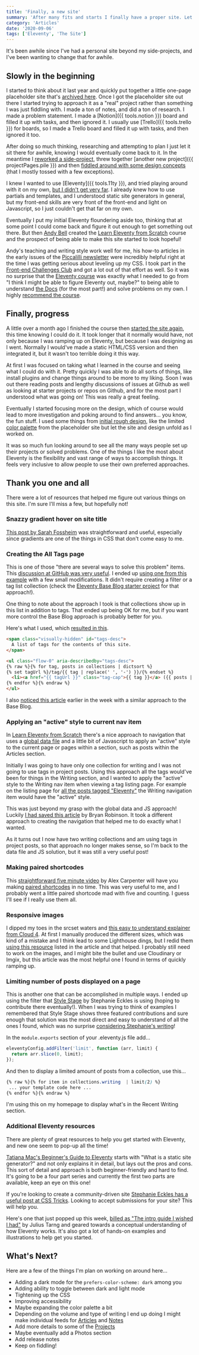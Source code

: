 ```yaml
---
title: 'Finally, a new site'
summary: 'After many fits and starts I finally have a proper site. Let me tell you all about it!'
category: 'Articles'
date: '2020-09-06'
tags: ['Eleventy', 'The Site']
---
```

It's been awhile since I've had a personal site beyond my side-projects, and I've been wanting to change that for awhile.

## Slowly in the beginning
I started to think about it last year and quickly put together a little one-page placeholder site that's [archived here](/archive/01/). Once I got the placeholder site out there I started trying to approach it as a "real" project rather than something I was just fiddling with. I made a ton of notes, and did a ton of research. I made a problem statement. I made a [Notion]({{ tools.notion }}) board and filled it up with tasks, and then ignored it. I usually use [Trello]({{ tools.trello }}) for boards, so I made a Trello board and filled it up with tasks, and then ignored it too.

After doing so much thinking, researching and attempting to plan I just let it sit there for awhile, knowing I would eventually come back to it. In the meantime I [reworked a side-project](https://twitter.com/superterrific/status/1223416466965508098), threw together [another new project]({{ projectPages.pile }}) and then [fiddled around with some design concepts](https://twitter.com/superterrific/status/1233926346402881541) (that I mostly tossed with a few exceptions).

I knew I wanted to use [Eleventy]({{ tools.11ty }}), and tried playing around with it on my own, [but I didn't get very far](https://twitter.com/superterrific/status/1173747434880733186). I already knew how to use partials and templates, and I understood static site generators in general, but my front-end skills are very front of the front-end and light on Javascript, so I just couldn't get that far on my own.

Eventually I put my initial Eleventy floundering aside too, thinking that at some point I could come back and figure it out enough to get something out there. But then [Andy Bell](https://twitter.com/hankchizljaw) created the [Learn Eleventy from Scratch](https://piccalil.li/course/learn-eleventy-from-scratch/) course and the prospect of being able to make this site started to look hopeful!

Andy's teaching and writing style work well for me, his how-to articles in the early issues of the [Piccalilli newsletter](https://piccalil.li/newsletters/0/) were incredibly helpful right at the time I was getting serious about leveling up my CSS. I took part in the [Front-end Challenges Club](https://piccalil.li/category/front-end%20challenges%20club/) and got a lot out of that effort as well. So it was no surprise that the [Eleventy course]((https://piccalil.li/course/learn-eleventy-from-scratch/)) was exactly what I needed to go from "I think I might be able to figure Eleventy out, maybe?" to being able to understand [the Docs](https://www.11ty.dev/docs/) (for the most part!) and solve problems on my own. I highly [recommend the course](https://piccalil.li/course/learn-eleventy-from-scratch/).

## Finally, progress
A little over a month ago I finished the course then [started the site again](https://twitter.com/superterrific/status/1285215442940944384), this time knowing I could do it. It took longer that it normally would have, not only because I was ramping up on Eleventy, but because I was designing as I went. Normally I would've made a static HTML/CSS version and then integrated it, but it wasn't too terrible doing it this way.

At first I was focused on taking what I learned in the course and seeing what I could do with it. Pretty quickly I was able to do all sorts of things, like install plugins and change things around to be more to my liking. Soon I was out there reading posts and lengthy discussions of issues at Github as well as looking at starter projects or repos on Github, and for the most part I understood what was going on! This was really a great feeling.

Eventually I started focusing more on the design, which of course would lead to more investigation and poking around to find answers... you know, the fun stuff. I used some things from [initial rough design](https://twitter.com/superterrific/status/1233926346402881541), like the limited [color palette](https://codepen.io/superterrific/pen/wvBwLKL) from the placeholder site but let the site and design unfold as I worked on.  

It was so much fun looking around to see all the many ways people set up their projects or solved problems. One of the things I like the most about Eleventy is the flexibility and vast range of ways to accomplish things. It feels very inclusive to allow people to use their own preferred approaches.

## Thank you one and all
There were a lot of resources that helped me figure out various things on this site. I'm sure I'll miss a few, but hopefully not!

### Snazzy gradient hover on site title
[This post by Sarah Fossheim](https://fossheim.io/writing/posts/css-text-gradient/) was straightforward and useful, especially since gradients are one of the things in CSS that don't come easy to me.

### Creating the All Tags page
This is one of those "there are several ways to solve this problem" items. This [discussion at GitHub was very useful](https://github.com/11ty/eleventy/issues/927). I ended up [using one from this example](https://github.com/11ty/eleventy/issues/927#issuecomment-585539708) with a few small modifications. It didn't require creating a filter or a tag list collection (check the [Eleventy Base Blog starter project](https://github.com/11ty/eleventy-base-blog) for that approach!).

One thing to note about the approach I took is that collections show up in this list in addition to tags. That ended up being OK for me, but if you want more control the Base Blog approach is probably better for you.

Here's what I used, which [resulted in this](/tags-all/).

```html
<span class="visually-hidden" id="tags-desc">
  A list of tags for the contents of this site.
</span>

<ul class="flow-0" aria-describedby="tags-desc">
{% raw %}{% for tag, posts in collections | dictsort %}
{% set tagUrl %}/tag/{{ tag | replace(' ', '-') }}/{% endset %}
  <li><a href="{{ tagUrl }}" class="tag-cap">{{ tag }}</a> ({{ posts | length }})</li>
{% endfor %}{% endraw %}
</ul>
```

I also [noticed this article](http://dirtystylus.com/2020/09/01/eleventy-tag-list-sorting-and-post-count/) earlier in the week with a similar approach to the Base Blog.

### Applying an "active" style to current nav item
In [Learn Eleventy from Scratch](https://piccalil.li/course/learn-eleventy-from-scratch/) there's a nice approach to navigation that uses a [global data file](https://www.11ty.dev/docs/data-global/) and a little bit of Javascript to apply an "active" style to the current page or pages within a section, such as posts within the Articles section.

Initially I was going to have only one collection for writing and I was not going to use tags in project posts. Using this approach all the tags would've been for things in the Writing section, and I wanted to apply the "active" style to the Writing nav item when viewing a tag listing page. For example on the listing page for [all the posts tagged "Eleventy"](/tag/eleventy/) the Writing navigation item would have the "active" style.

This was just beyond my grasp with the global data and JS approach! Luckily [I had saved this article](https://bryanlrobinson.com/blog/using-nunjucks-if-expressions-to-create-an-active-navigation-state-in-11ty/) by Bryan Robinson. It took a different approach to creating the navigation that helped me  to do exactly what I wanted.

As it turns out I now have two writing collections and am using tags in project posts, so that approach no longer makes sense, so I'm back to the data file and JS solution, but it was still a very useful post!

### Making paired shortcodes
This [straightforward five minute video](https://www.youtube.com/watch?v=nUlB8SR039w) by Alex Carpenter will have you making [paired shortcodes](https://www.11ty.dev/docs/shortcodes/#paired-shortcodes) in no time. This was very useful to me, and I probably went a little paired shortcode mad with five and counting. I guess I'll see if I really use them all.

### Responsive images
I dipped my toes in the srcset waters and [this easy to understand explainer from Cloud 4](https://cloudfour.com/thinks/responsive-images-the-simple-way/). At first I manually produced the different sizes, which was kind of a mistake and I think lead to some Lighthouse dings, but I redid them [using this resource](https://www.responsivebreakpoints.com/) listed in the article and that helped. I probably still need to work on the images, and I might bite the bullet and use Cloudinary or Imgix, but this article was the most helpful one I found in terms of quickly ramping up.

### Limiting number of posts displayed on a page
This is another one that can be accomplished in multiple ways. I ended up using the filter that [Style Stage](https://stylestage.dev/) by Stephanie Eckles  is using (hoping to contribute there eventually!). When I was trying to think of examples I remembered that Style Stage shows three featured contributions and sure enough that solution was the most direct and easy to understand of all the ones I found, which was no surprise [considering Stephanie's writing](https://moderncss.dev/)!

In the <code>module.exports</code> section of your .eleventy.js file add...
```js
eleventyConfig.addFilter('limit', function (arr, limit) {
  return arr.slice(0, limit);
});
```

And then to display a limited amount of posts from a collection, use this...
```css
{% raw %}{% for item in collections.writing  | limit(2) %}
 ... your template code here ...
{% endfor %}{% endraw %}
```

I'm using this on my homepage to display what's in the Recent Writing section.

### Additional Eleventy resources
There are plenty of great resources to help you get started with Eleventy, and new one seem to pop-up all the time!

[Tatiana Mac's Beginner's Guide to Eleventy](https://tatianamac.com/tags/Eleventy/) starts with "What is a static site generator?" and not only explains it in detail, but lays out the pros and cons. This sort of detail and approach is both beginner-friendly and hard to find. It's going to be a four part series and currently the first two parts are available, keep an eye on this one!

If you're looking to create a community-driven site [Stephanie Eckles has a useful post at CSS Tricks](https://css-tricks.com/a-community-driven-site-with-eleventy-building-the-site/). Looking to accept submissions for your site? This will help you.

Here's one that just popped up this week, [billed as "The intro guide I wished I had"](https://www.notion.so/How-the-heck-do-I-use-Eleventy-The-intro-guide-I-wish-I-had-ef349def783247dca7f65e33b780288e) by Julius Tarng and geared towards a conceptual understanding of how Eleventy works. It's also got a lot of hands-on examples and illustrations to help get you started.

## What's Next?
Here are a few of the things I'm plan on working on around here...

* Adding a dark mode for the <code>prefers-color-scheme: dark</code> among you
* Adding ability to toggle between dark and light mode
* Tightening up the CSS
* Improving accessibility
* Maybe expanding the color palette a bit
* Depending on the volume and type of writing I end up doing I might make individual feeds for [Articles](/articles) and [Notes](/notes/)
* Add more details to some of the [Projects](/projects/)
* Maybe eventually add a Photos section
* Add release notes
* Keep on fiddling!
